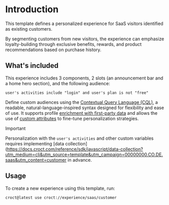 # Introduction

This template defines a personalized experience for SaaS visitors identified as existing customers.

By segmenting customers from new visitors, the experience can emphasize loyalty-building through exclusive benefits, rewards, and product recommendations based on purchase history.

## What's included

This experience includes 3 components, 2 slots (an announcement bar and a home hero section), and the following audience:

```cql
user's activities include "login" and user's plan is not "free"
```

Define custom audiences using the [Contextual Query Language (CQL)](https://docs.croct.com/reference/cql/introduction?utm_medium=cli&utm_source=template&utm_campaign=00000000.CO.DE.saas&utm_content=customer), a readable, natural-language-inspired syntax designed for flexibility and ease of use. It supports profile [enrichment with first-party data](https://docs.croct.com/reference/sdk/javascript/data-collection?utm_medium=cli&utm_source=template&utm_campaign=00000000.CO.DE.saas&utm_content=customer) and allows the use of [custom attributes](https://docs.croct.com/reference/cql/data-types/user?utm_medium=cli&utm_source=template&utm_campaign=00000000.CO.DE.saas&utm_content=customer) to fine-tune personalization strategies. 

> [!IMPORTANT]
> Personalization with the `user's activities` and other custom variables requires implementing [data collection](https://docs.croct.com/reference/sdk/javascript/data-collection?utm_medium=cli&utm_source=template&utm_campaign=00000000.CO.DE.saas&utm_content=customer in advance.

## Usage

To create a new experience using this template, run:

```js-pm
croct@latest use croct://experience/saas/customer
```
